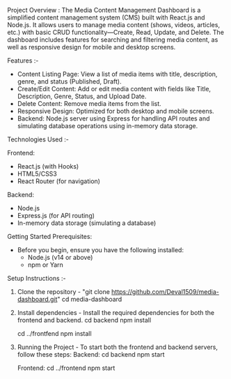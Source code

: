 
Project Overview :
The Media Content Management Dashboard is a simplified content management system (CMS) built with React.js and Node.js. It allows users to manage media content (shows, videos, articles, etc.) with basic CRUD functionality—Create, Read, Update, and Delete. 
The dashboard includes features for searching and filtering media content, as well as responsive design for mobile and desktop screens.


Features :-
- Content Listing Page: View a list of media items with title, description, genre, and status (Published, Draft).
- Create/Edit Content: Add or edit media content with fields like Title, Description, Genre, Status, and Upload Date.
- Delete Content: Remove media items from the list.
- Responsive Design: Optimized for both desktop and mobile screens.
- Backend: Node.js server using Express for handling API routes and simulating database operations using in-memory data storage.


Technologies Used :-

Frontend:
 - React.js (with Hooks)
 - HTML5/CSS3
 - React Router (for navigation)

Backend:
 - Node.js
 - Express.js (for API routing)
 - In-memory data storage (simulating a database)


Getting Started
Prerequisites:
 - Before you begin, ensure you have the following installed:
   - Node.js (v14 or above)
   - npm or Yarn


Setup Instructions :-
1. Clone the repository - "git clone https://github.com/Deval1509/media-dashboard.git"
    cd media-dashboard

2. Install dependencies - Install the required dependencies for both the frontend and backend.
    cd backend
    npm install

    cd ../frontfend
    npm install

3. Running the Project - To start both the frontend and backend servers, follow these steps:
   Backend:
    cd backend
    npm start

   Frontend:
    cd ../frontend
    npm start
    
